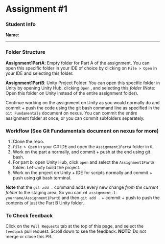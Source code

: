 # Assignment #1

### Student Info
**Name:**

------

### Folder Structure

**Assignment1PartA**: Empty folder for Part A of the assignment. You can open this specific folder in your IDE of choice by clicking on `File > Open` in your IDE and selecting this folder. 

**Assignment1PartB**: Unity Project Folder. You can open this specific folder in Unity by opening Unity Hub, clicking `Open` , and selecting this *folder* (Note: Open this folder on Unity instead of the entire assignment folder). 

Continue working on the assignment on Unity as you would normally do and commit + push the code using the git bash command line as specified in the `Git Fundamentals` document on nexus. You can commit the entire assignment folder at once, or you can commit subfolders separately. 

### Workflow (See Git Fundamentals document on nexus for more)

1) Clone the repo. 
2) `File > Open` in your C# IDE and open the `Assignment1PartA` folder in it. 
3) Work on the part a normally, and commit + push at the end using git bash. 
4) For part b, open Unity Hub, click `open` and select the `Assignment1PartB` folder. Let Unity build the project. 
5) Work on the project on Unity + IDE for scripts normally and commit + push using git bash terminal. 
   
**Note** that the `git add .` command adds every new change *from the current folder* to the staging area. So you can `cd assignment-1-yourname/Assignment1PartB` and then `git add .` + commit + push to push the contents of just the Part B Unity folder.  

### To Check feedback

Click on the `Pull Requests` tab at the top of this page, and select the `feedback` pull request. Scroll down to see the feedback. **NOTE:** Do not merge or close this PR.
